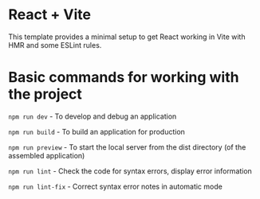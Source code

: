 # React + Vite

This template provides a minimal setup to get React working in Vite with HMR and some ESLint rules.


# Basic commands for working with the project
`npm run dev` - To develop and debug an application

`npm run build` - To build an application for production

`npm run preview` - To start the local server from the dist directory (of the assembled application)

`npm run lint` - Check the code for syntax errors, display error information

`npm run lint-fix` - Correct syntax error notes in automatic mode
